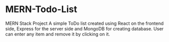 # MERN-Todo-List
MERN Stack Project
A simple ToDo list created using React on the frontend side, Express for the server side and MongoDB for creating database.
User can enter any item and remove it by clicking on it.
